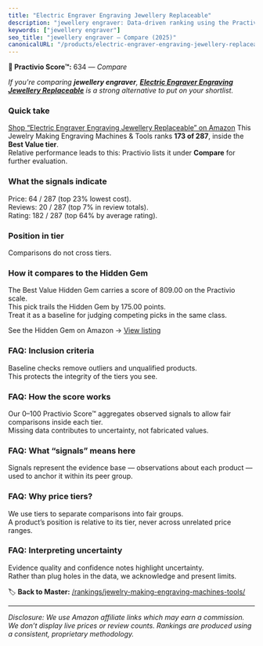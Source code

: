 ```yaml
---
title: "Electric Engraver Engraving Jewellery Replaceable"
description: "jewellery engraver: Data-driven ranking using the Practivio Score™. Positioned by quality, value, demand, findability, momentum."
keywords: ["jewellery engraver"]
seo_title: "jewellery engraver — Compare (2025)"
canonicalURL: "/products/electric-engraver-engraving-jewellery-replaceable-B07GYXNFGR/"
---
```


**🛒 Practivio Score™:** 634 — _Compare_


*If you're comparing **jewellery engraver**, **[Electric Engraver Engraving Jewellery Replaceable](https://www.amazon.com/dp/B07GYXNFGR?tag=practivio-20)** is a strong alternative to put on your shortlist.*
### Quick take
[Shop “Electric Engraver Engraving Jewellery Replaceable” on Amazon](https://www.amazon.com/dp/B07GYXNFGR?tag=practivio-20)
This Jewelry Making Engraving Machines & Tools ranks **173 of 287**, inside the **Best Value tier**.  
Relative performance leads to this: Practivio lists it under **Compare** for further evaluation.

### What the signals indicate
Price: 64 / 287 (top 23% lowest cost).  
Reviews: 20 / 287 (top 7% in review totals).  
Rating: 182 / 287 (top 64% by average rating).  

### Position in tier
Comparisons do not cross tiers.

### How it compares to the Hidden Gem
The Best Value Hidden Gem carries a score of 809.00 on the Practivio scale.  
This pick trails the Hidden Gem by 175.00 points.  
Treat it as a baseline for judging competing picks in the same class.  

See the Hidden Gem on Amazon → [View listing](https://www.amazon.com/dp/B077Y86FKJ?tag=practivio-20)

### FAQ: Inclusion criteria
Baseline checks remove outliers and unqualified products.  
This protects the integrity of the tiers you see.

### FAQ: How the score works
Our 0–100 Practivio Score™ aggregates observed signals to allow fair comparisons inside each tier.  
Missing data contributes to uncertainty, not fabricated values.

### FAQ: What “signals” means here
Signals represent the evidence base — observations about each product — used to anchor it within its peer group.

### FAQ: Why price tiers?
We use tiers to separate comparisons into fair groups.  
A product’s position is relative to its tier, never across unrelated price ranges.

### FAQ: Interpreting uncertainty
Evidence quality and confidence notes highlight uncertainty.  
Rather than plug holes in the data, we acknowledge and present limits.

<!-- Missing template for Compare/CompareWithinPriceClass -->


🏷️ **Back to Master:** [/rankings/jewelry-making-engraving-machines-tools/](/rankings/jewelry-making-engraving-machines-tools/)

---
_Disclosure: We use Amazon affiliate links which may earn a commission. We don’t display live prices or review counts. Rankings are produced using a consistent, proprietary methodology._
